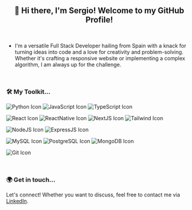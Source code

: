 <!--
**sergiolopezsouto/sergiolopezsouto** is a ✨ _special_ ✨ repository because its `README.md` (this file) appears on your GitHub profile.

Here are some ideas to get you started:

- 🔭 I’m currently working on ...
- 🌱 I’m currently learning ...
- 👯 I’m looking to collaborate on ...
- 🤔 I’m looking for help with ...
- 💬 Ask me about ...
- 📫 How to reach me: ...
- 😄 Pronouns: ...
- ⚡ Fun fact: ...

LOGOS -> https://github.com/alexandresanlim/Badges4-README.md-Profile#how-to-use

-->

<br/>

<h2 align="center">
  <strong>👋 Hi there, I'm Sergio! Welcome to my GitHub Profile!</strong>
</h2>

<br/>

* I'm a versatile Full Stack Developer hailing from Spain with a knack for turning ideas into code and a love for creativity and problem-solving. 
Whether it's crafting a responsive website or implementing a complex algorithm, I am always up for the challenge.

<br/>

### 🛠️ My Toolkit...

![Python Icon](https://img.shields.io/badge/Python-FFD43B?style=for-the-badge&logo=python&logoColor=blue) 
![JavaScript Icon](https://img.shields.io/badge/JavaScript-323330?style=for-the-badge&logo=javascript&logoColor=F7DF1E) 
![TypeScript Icon](https://img.shields.io/badge/TypeScript-007ACC?style=for-the-badge&logo=typescript&logoColor=white) 

![React Icon](https://img.shields.io/badge/React-20232A?style=for-the-badge&logo=react&logoColor=61DAFB) 
![ReactNative Icon](https://img.shields.io/badge/React_Native-20232A?style=for-the-badge&logo=react&logoColor=61DAFB) 
![NextJS Icon](https://img.shields.io/badge/next.js-000000?style=for-the-badge&logo=nextdotjs&logoColor=white) 
![Tailwind Icon](https://img.shields.io/badge/Tailwind_CSS-38B2AC?style=for-the-badge&logo=tailwind-css&logoColor=white) 

![NodeJS Icon](https://img.shields.io/badge/Node.js-339933?style=for-the-badge&logo=nodedotjs&logoColor=white) 
![ExpressJS Icon](https://img.shields.io/badge/Express.js-000000?style=for-the-badge&logo=express&logoColor=white) 

![MySQL Icon](https://img.shields.io/badge/MySQL-005C84?style=for-the-badge&logo=mysql&logoColor=white) 
![PostgreSQL Icon](https://img.shields.io/badge/PostgreSQL-316192?style=for-the-badge&logo=postgresql&logoColor=white) 
![MongoDB Icon](https://img.shields.io/badge/MongoDB-4EA94B?style=for-the-badge&logo=mongodb&logoColor=white) 

![Git Icon](https://img.shields.io/badge/GIT-E44C30?style=for-the-badge&logo=git&logoColor=white)

<br/>

<!--
### 💡 Currently...

I am currently exploring the realms of [Tech you're learning]. Really excited about the possibilities that [Tech you're learning] opens up!

<br/>

### 📚 I’m looking to collaborate on...

Open to collaborating on innovative projects that utilize my skills. Particularly interested in [Your interests].

<br/>

### 💼 Experience...

I've had the privilege of working at (or: I'm currently working at) [Your Current Job or Your Previous Job]

<br/>
-->


### 🌍 Get in touch...

Let's connect! Whether you want to discuss, feel free to contact me via [LinkedIn](https://www.linkedin.com/in/sergiolopezsouto/).

<br/>


<!--
<p align="center">
  <img src="https://media.giphy.com/media/LmNwrBhejkK9EFP504/giphy.gif" alt="Animated gif">
</p>

<br/>
-->


